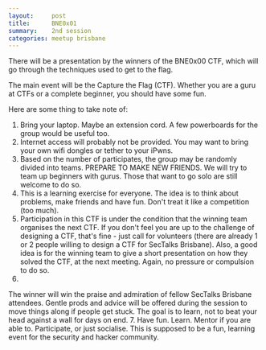 ```yaml
---
layout:     post
title:      BNE0x01 
summary:    2nd session
categories: meetup brisbane
---
```

There will be a presentation by the winners of the BNE0x00 CTF, which will go through the techniques used to get to the flag.

The main event will be the Capture the Flag (CTF).  Whether you are a guru at CTFs or a complete beginner, you should have some fun. 

Here are some thing to take note of:

1. Bring your laptop. Maybe an extension cord. A few powerboards for the group would be useful too.
2. Internet access will probably not be provided. You may want to bring your own wifi dongles or tether to your iPwns.
3. Based on the number of participates, the group may be randomly divided into teams. PREPARE TO MAKE NEW FRIENDS. We will try to team up beginners with gurus. Those that want to go solo are still welcome to do so.
4. This is a learning exercise for everyone. The idea is to think about problems, make friends and have fun. Don't treat it like a competition (too much).
5. Participation in this CTF is under the condition that the winning team organises the next CTF. If you don't feel you are up to the challenge of designing a CTF, that's fine - just call for volunteers (there are already 1 or 2 people willing to design a CTF for SecTalks Brisbane). Also, a good idea is for the winning team to give a short presentation on how they solved the CTF, at the next meeting. Again, no pressure or compulsion to do so.
6.
 The winner will win the praise and admiration of fellow SecTalks Brisbane attendees. Gentle prods and advice will be offered during the session to move things along if people get stuck. The goal is to learn, not to beat your head against a wall for days on end.
7. Have fun. Learn. Mentor if you are able to. Participate, or just socialise. This is supposed to be a fun, learning event for the security and hacker community.
